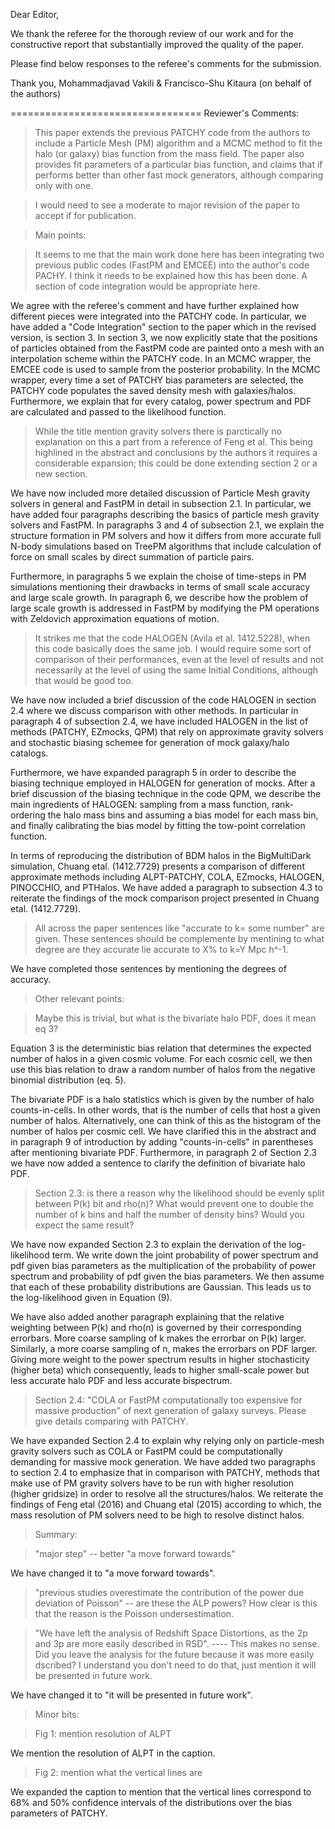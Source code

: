 Dear Editor,

We thank the referee for the thorough review of our work and for the constructive report that 
substantially improved the quality of the paper.

Please find below responses to the referee's comments for the submission.

Thank you, Mohammadjavad Vakili & Francisco-Shu Kitaura (on behalf of the authors)

=================================
Reviewer's Comments:

>This paper extends the previous PATCHY code from the authors to include a Particle Mesh (PM) 
algorithm and a MCMC method to fit the halo (or galaxy) bias function from the mass field. 
The paper also provides fit parameters of a particular bias function, and claims that if 
performs better than other fast mock generators, although comparing only with one.

>I would need to see a moderate to major revision of the paper to accept if for publication.

>Main points:

>It seems to me that the main work done here has been integrating two previous public codes (FastPM and EMCEE) 
into the author's code PACHY. I think it needs to be explained how this has been done. 
A section of code integration would be appropriate here.

We agree with the referee's comment and have further explained how different pieces were integrated into the 
PATCHY code. In particular, we have added a "Code Integration" section to the paper which in the revised version, is 
section 3. In section 3, we now explicitly state that the positions of particles obtained from the FastPM code are painted
onto a mesh with an interpolation scheme within the PATCHY code. In an MCMC wrapper, the EMCEE code is used to sample from the 
posterior probability. In the MCMC wrapper, every time a set of PATCHY bias parameters are selected, the PATCHY code populates 
the saved density mesh with galaxies/halos. Furthermore, we explain that for every catalog, power spectrum and 
PDF are calculated and passed to the likelihood function. 

>While the title mention gravity solvers there is parctically no explanation on 
this a part from a reference of Feng et al. This being highlined in the abstract 
and conclusions by the authors it requires a considerable expansion; 
this could be done extending section 2 or a new section.

We have now included more detailed discussion of Particle Mesh gravity solvers in general and FastPM in detail
in subsection 2.1. In particular, we have added four paragraphs describing the basics of particle mesh gravity 
solvers and FastPM. In paragraphs 3 and 4 of subsection 2.1, we explain the structure formation in PM solvers and how it 
differs from more accurate full N-body simulations based on TreePM algorithms that include calculation of force 
on small scales by direct summation of particle pairs. 

Furthermore, in paragraphs 5 we explain the choise of time-steps in PM simulations mentioning 
their drawbacks in terms of small scale accuracy and large scale growth. In paragraph 6, we describe 
how the problem of large scale growth is addressed in FastPM by modifying the PM operations with 
Zeldovich approximation equations of motion.


>It strikes me that the code HALOGEN (Avila et al. 1412.5228), 
when this code basically does the same job. I would require some 
sort of comparison of their performances, even at the level of results 
and not necessarily at the level of using the same Initial Conditions, although
that would be good too.

We have now included a brief discussion of the code HALOGEN in section 2.4 where we discuss comparison 
with other methods. In particular in paragraph 4 of subsection 2.4, we have included HALOGEN in 
the list of methods (PATCHY, EZmocks, QPM) that rely on approximate gravity solvers and stochastic biasing 
schemee for generation of mock galaxy/halo catalogs. 

Furthermore, we have expanded paragraph 5 in order to describe the biasing technique employed in HALOGEN 
for generation of mocks. After a brief discussion of the biasing technique in the 
code QPM, we describe the main ingredients of HALOGEN: sampling from a mass function, rank-ordering the 
halo mass bins and assuming a bias model for each mass bin, and finally calibrating the bias model 
by fitting the tow-point correlation function. 

In terms of reproducing the distribution of BDM halos in the BigMultiDark simulation, 
Chuang etal. (1412.7729) presents a comparison of different approximate methods including 
ALPT-PATCHY, COLA, EZmocks, HALOGEN, PINOCCHIO, and PTHalos. We have added a paragraph to 
subsection 4.3 to reiterate the findings of the mock comparison project presented in 
Chuang etal. (1412.7729). 

>All across the paper sentences like "accurate to k= some number" are given. 
These sentences should be complemente by mentining to what degree are 
they accurate lie accurate to X% to k=Y Mpc h^-1.

We have completed those sentences by mentioning the degrees of accuracy.

>Other relevant points:

>Maybe this is trivial, but what is the bivariate halo PDF, does it mean eq 3?

Equation 3 is the deterministic bias relation that determines the expected number 
of halos in a given cosmic volume. For each cosmic cell, we then use this bias relation 
to draw a random number of halos from the negative binomial distribution (eq. 5).

The bivariate PDF is a halo statistics which is given by the number of halo counts-in-cells.
In other words, that is the number of cells that host a given number of halos. Alternatively, one 
can think of this as the histogram of the number of halos per cosmic cell. 
We have clarified this in the abstract and in paragraph 9 of introduction 
by adding "counts-in-cells" in parentheses after mentioning bivariate PDF. 
Furthermore, in paragraph 2 of Section 2.3 we have now added a sentence to 
clarify the definition of bivariate halo PDF.

>Section 2.3: is there a reason why the likelihood should be evenly split between 
P(k) bit and rho(n)? What would prevent one to double the number of k bins and 
half the number of density bins? Would you expect the same result?

We have now expanded Section 2.3 to explain the derivation of the log-likelihood term.
We write down the joint probability of power spectrum and pdf given bias 
parameters as the multiplication of the probability of power spectrum and probability 
of pdf given the bias parameters. We then assume that each of these probability distributions 
are Gaussian. This leads us to the log-likelihood given in Equation (9).

We have also added another paragraph explaining that the relative weighting between P(k) 
and rho(n) is governed by their corresponding errorbars. More coarse sampling of k 
makes the errorbar on P(k) larger. Similarly, a more coarse sampling of n, makes the errorbars 
on PDF larger. Giving more weight to the power spectrum results in 
higher stochasticity (higher beta) which consequently, leads to higher 
small-scale power but less accurate halo PDF and less accurate bispectrum.

>Section 2.4: "COLA or FastPM computationally too expensive for massive production" 
of next generation of galaxy surveys. Please give details comparing with PATCHY.

We have expanded Section 2.4 to explain why relying only on particle-mesh gravity solvers such as 
COLA or FastPM could be computationally demanding for massive mock generation. We have added two paragraphs 
to section 2.4 to emphasize that in comparison with PATCHY, methods that make use of PM gravity solvers 
have to be run with higher resolution (higher gridsize) in order to resolve all the structures/halos. 
We reiterate the findings of Feng etal (2016) and Chuang etal (2015) according to which, the mass resolution of 
PM solvers need to be high to resolve distinct halos.

>Summary:

>"major step" -- better "a move forward towards"

We have changed it to "a move forward towards".

>"previous studies overestimate the contribution of the power due deviation of Poisson" 
-- are these the ALP powers? How clear is this that the reason is the Poisson undersestimation.

>"We have left the analysis of Redshift Space Distortions, as the 2p and 3p are 
more easily described in RSD". ---- This makes no sense. Did you leave the analysis 
for the future because it was more easily dscribed? I understand you don't need to do that, 
just mention it will be presented in future work.

We have changed it to "it will be presented in future work".

>Minor bits:

>Fig 1: mention resolution of ALPT

We mention the resolution of ALPT in the caption.

>Fig 2: mention what the vertical lines are

We expanded the caption to mention that the vertical lines correspond to 68% and 50% confidence intervals of the distributions over the bias parameters of PATCHY.
